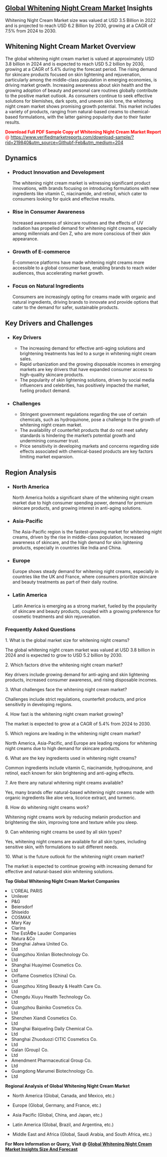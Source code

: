 <h2><a href="https://www.verifiedmarketreports.com/download-sample/?rid=219840&amp;utm_source=Githubf&amp;utm_medium=204" target="_blank">Global Whitening Night Cream Market</a> Insights</h2><p>Whitening Night Cream Market size was valued at USD 3.5 Billion in 2022 and is projected to reach USD 6.2 Billion by 2030, growing at a CAGR of 7.5% from 2024 to 2030.</p><p> <h2>Whitening Night Cream Market Overview</h2> <p>The global whitening night cream market is valued at approximately USD 3.8 billion in 2024 and is expected to reach USD 5.2 billion by 2030, growing at a CAGR of 5.4% during the forecast period. The rising demand for skincare products focused on skin lightening and rejuvenation, particularly among the middle-class population in emerging economies, is driving market growth. Increasing awareness about skin health and the growing adoption of beauty and personal care routines globally contribute to the positive market outlook. As consumers continue to seek effective solutions for blemishes, dark spots, and uneven skin tone, the whitening night cream market shows promising growth potential. This market includes a variety of products, ranging from natural-based creams to chemical-based formulations, with the latter gaining popularity due to their faster results.</p> <p><p><span class=""><span style="color: #ff0000;"><strong>Download Full PDF Sample Copy of Whitening Night Cream Market Report</strong> @ </span><a href="https://www.verifiedmarketreports.com/download-sample/?rid=219840&amp;utm_source=Githubf-Feb&amp;utm_medium=204" target="_blank">https://www.verifiedmarketreports.com/download-sample/?rid=219840&amp;utm_source=Githubf-Feb&amp;utm_medium=204</a></span></p></p> <h2>Dynamics</h2> <ul> <li><h3>Product Innovation and Development</h3> The whitening night cream market is witnessing significant product innovations, with brands focusing on introducing formulations with new ingredients like vitamin C, niacinamide, and retinol, which cater to consumers looking for quick and effective results.</li> <li><h3>Rise in Consumer Awareness</h3> Increased awareness of skincare routines and the effects of UV radiation has propelled demand for whitening night creams, especially among millennials and Gen Z, who are more conscious of their skin appearance.</li> <li><h3>Growth of E-commerce</h3> E-commerce platforms have made whitening night creams more accessible to a global consumer base, enabling brands to reach wider audiences, thus accelerating market growth.</li> <li><h3>Focus on Natural Ingredients</h3> Consumers are increasingly opting for creams made with organic and natural ingredients, driving brands to innovate and provide options that cater to the demand for safer, sustainable products.</li> </ul> <h2>Key Drivers and Challenges</h2> <ul> <li><h3>Key Drivers</h3> <ul> <li>The increasing demand for effective anti-aging solutions and brightening treatments has led to a surge in whitening night cream sales.</li> <li>Rapid urbanization and the growing disposable incomes in emerging markets are key drivers that have expanded consumer access to high-quality skincare products.</li> <li>The popularity of skin lightening solutions, driven by social media influencers and celebrities, has positively impacted the market, fueling product demand.</li> </ul> </li> <li><h3>Challenges</h3> <ul> <li>Stringent government regulations regarding the use of certain chemicals, such as hydroquinone, pose a challenge to the growth of whitening night cream market.</li> <li>The availability of counterfeit products that do not meet safety standards is hindering the market’s potential growth and undermining consumer trust.</li> <li>Price sensitivity in developing markets and concerns regarding side effects associated with chemical-based products are key factors limiting market expansion.</li> </ul> </li> </ul> <h2>Region Analysis</h2> <ul> <li><h3>North America</h3> North America holds a significant share of the whitening night cream market due to high consumer spending power, demand for premium skincare products, and growing interest in anti-aging solutions.</li> <li><h3>Asia-Pacific</h3> The Asia-Pacific region is the fastest-growing market for whitening night creams, driven by the rise in middle-class population, increased awareness of skincare, and the high demand for skin lightening products, especially in countries like India and China.</li> <li><h3>Europe</h3> Europe shows steady demand for whitening night creams, especially in countries like the UK and France, where consumers prioritize skincare and beauty treatments as part of their daily routine.</li> <li><h3>Latin America</h3> Latin America is emerging as a strong market, fueled by the popularity of skincare and beauty products, coupled with a growing preference for cosmetic treatments and skin rejuvenation.</li> </ul> <h3>Frequently Asked Questions</h3> <p>1. What is the global market size for whitening night creams?</p> <p>The global whitening night cream market was valued at USD 3.8 billion in 2024 and is expected to grow to USD 5.2 billion by 2030.</p> <p>2. Which factors drive the whitening night cream market?</p> <p>Key drivers include growing demand for anti-aging and skin lightening products, increased consumer awareness, and rising disposable incomes.</p> <p>3. What challenges face the whitening night cream market?</p> <p>Challenges include strict regulations, counterfeit products, and price sensitivity in developing regions.</p> <p>4. How fast is the whitening night cream market growing?</p> <p>The market is expected to grow at a CAGR of 5.4% from 2024 to 2030.</p> <p>5. Which regions are leading in the whitening night cream market?</p> <p>North America, Asia-Pacific, and Europe are leading regions for whitening night creams due to high demand for skincare products.</p> <p>6. What are the key ingredients used in whitening night creams?</p> <p>Common ingredients include vitamin C, niacinamide, hydroquinone, and retinol, each known for skin brightening and anti-aging effects.</p> <p>7. Are there any natural whitening night creams available?</p> <p>Yes, many brands offer natural-based whitening night creams made with organic ingredients like aloe vera, licorice extract, and turmeric.</p> <p>8. How do whitening night creams work?</p> <p>Whitening night creams work by reducing melanin production and brightening the skin, improving tone and texture while you sleep.</p> <p>9. Can whitening night creams be used by all skin types?</p> <p>Yes, whitening night creams are available for all skin types, including sensitive skin, with formulations to suit different needs.</p> <p>10. What is the future outlook for the whitening night cream market?</p> <p>The market is expected to continue growing with increasing demand for effective and natural-based skin whitening solutions.</p> </p><p><strong>Top Global Whitening Night Cream Market Companies</strong></p><div data-test-id=""><p><li>L'OREAL PARIS</li><li> Unilever</li><li> P&G</li><li> Beiersdorf</li><li> Shiseido</li><li> COSMAX</li><li> Mary Kay</li><li> Clarins</li><li> The EstÃ©e Lauder Companies</li><li> Natura &Co</li><li> Shanghai Jahwa United Co.</li><li> Ltd</li><li> Guangzhou Xinlian Biotechnology Co.</li><li> Ltd</li><li> Shanghai Huayimei Cosmetics Co.</li><li> Ltd</li><li> Oriflame Cosmetics (China) Co.</li><li> Ltd</li><li> Guangzhou Xiting Beauty & Health Care Co.</li><li> Ltd</li><li> Chengdu Xiuyu Health Technology Co.</li><li> Ltd</li><li> Guangzhou Bainiko Cosmetics Co.</li><li> Ltd</li><li> Shenzhen Xiandi Cosmetics Co.</li><li> Ltd</li><li> Shanghai Baiqueling Daily Chemical Co.</li><li> Ltd</li><li> Shanghai Zhuoduozi CITIC Cosmetics Co.</li><li> Ltd</li><li> Galan (Group) Co.</li><li> Ltd</li><li> Amendment Pharmaceutical Group Co.</li><li> Ltd</li><li> Guangdong Marumei Biotechnology Co.</li><li> Ltd</li></p><div><strong>Regional Analysis of&nbsp;Global Whitening Night Cream Market</strong></div><ul><li dir="ltr"><p dir="ltr">North America&nbsp;(Global, Canada, and Mexico, etc.)</p></li><li dir="ltr"><p dir="ltr">Europe (Global, Germany, and France, etc.)</p></li><li dir="ltr"><p dir="ltr">Asia Pacific&nbsp;(Global, China, and Japan, etc.)</p></li><li dir="ltr"><p dir="ltr">Latin America&nbsp;(Global, Brazil, and Argentina, etc.)</p></li><li dir="ltr">Middle East and Africa&nbsp;(Global, Saudi Arabia, and South Africa, etc.)</li></ul><p><strong>For More Information or Query, Visit @&nbsp;</strong><strong><a href="https://www.verifiedmarketreports.com/product/whitening-night-cream-market/?utm_source=Githubf&amp;utm_medium=204" target="_blank">Global Whitening Night Cream Market Insights Size And Forecast</a></strong></p></div>
